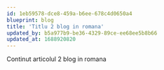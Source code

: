 ```yaml
---
id: 1eb59578-dce8-459a-b6ee-678c4d0650a4
blueprint: blog
title: 'Titlu 2 blog in romana'
updated_by: b5a977b9-be36-4329-89ce-ee68ee5b8b66
updated_at: 1688920820
---
```

Continut articolul 2 blog in romana